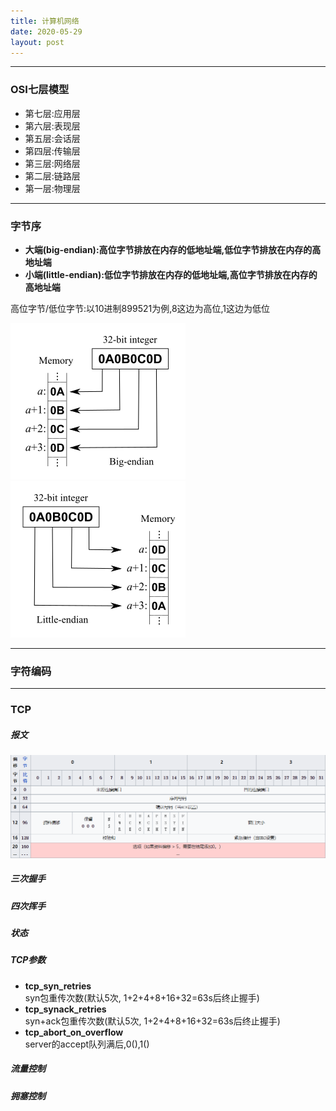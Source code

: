 ```yaml
---
title: 计算机网络
date: 2020-05-29
layout: post
---
```


_______________________________________________________________

### OSI七层模型  

* 第七层:应用层
* 第六层:表现层
* 第五层:会话层
* 第四层:传输层
* 第三层:网络层
* 第二层:链路层
* 第一层:物理层

_______________________________________________________________
### 字节序
    
* **大端(big-endian):高位字节排放在内存的低地址端,低位字节排放在内存的高地址端**
* **小端(little-endian):低位字节排放在内存的低地址端,高位字节排放在内存的高地址端**

高位字节/低位字节:以10进制899521为例,8这边为高位,1这边为低位

![img_bigEndian](/assets/image/Big-Endian.svg.png "big_endian")![img_littleEndian](/assets/image/Little-Endian.svg.png "little_Endian")

_______________________________________________________________

### 字符编码

_______________________________________________________________

### TCP

##### 报文  
![img_tcp_package](/assets/image/tcp_package.png "tcp_package")  

##### 三次握手
##### 四次挥手
##### 状态
##### TCP参数

* **tcp_syn_retries**  
    syn包重传次数(默认5次, 1+2+4+8+16+32=63s后终止握手)    
* **tcp_synack_retries**   
    syn+ack包重传次数(默认5次, 1+2+4+8+16+32=63s后终止握手)    
* **tcp_abort_on_overflow**  
    server的accept队列满后,0(),1()  

##### 流量控制
##### 拥塞控制






































